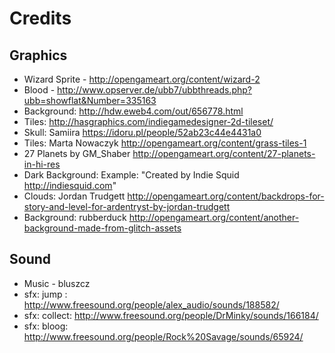 # Credits

## Graphics

* Wizard Sprite - http://opengameart.org/content/wizard-2
* Blood - http://www.opserver.de/ubb7/ubbthreads.php?ubb=showflat&Number=335163
* Background: http://hdw.eweb4.com/out/656778.html
* Tiles: http://hasgraphics.com/indiegamedesigner-2d-tileset/
* Skull: Samiira https://idoru.pl/people/52ab23c44e4431a0
* Tiles: Marta Nowaczyk http://opengameart.org/content/grass-tiles-1
* 27 Planets by GM_Shaber http://opengameart.org/content/27-planets-in-hi-res
* Dark Background: Example: "Created by Indie Squid http://indiesquid.com" 
* Clouds: Jordan Trudgett http://opengameart.org/content/backdrops-for-story-and-level-for-ardentryst-by-jordan-trudgett
* Background: rubberduck http://opengameart.org/content/another-background-made-from-glitch-assets

## Sound

* Music - bluszcz
* sfx: jump : http://www.freesound.org/people/alex_audio/sounds/188582/
* sfx: collect: http://www.freesound.org/people/DrMinky/sounds/166184/
* sfx: bloog: http://www.freesound.org/people/Rock%20Savage/sounds/65924/
